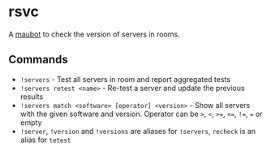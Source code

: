 # rsvc
A [maubot](https://github.com/maubot/maubot) to check the version of servers in
rooms.

## Commands
- `!servers` - Test all servers in room and report aggregated tests
- `!servers retest <name>` - Re-test a server and update the previous results
- `!servers match <software> [operator] <version>` - Show all servers with the
  given software and version. Operator can be `>`, `<`, `>=`, `<=`, `!=`, `=`
  or empty
- `!server`, `!version` and `!versions` are aliases for `!servers`, `recheck`
  is an alias for `tetest`
